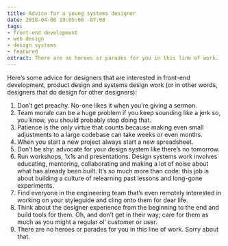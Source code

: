 ```yaml
---
title: Advice for a young systems designer
date: 2018-04-08 19:05:00 -07:00
tags:
- front-end development
- web design
- design systems
- featured
extract: There are no heroes or parades for you in this line of work.
---
```


Here’s some advice for designers that are interested in front-end development, product design and systems design work (or in other words, designers that do design for other designers):

1. Don’t get preachy. No-one likes it when you’re giving a sermon.
2. Team morale can be a huge problem if you keep sounding like a jerk so, you know, you should probably stop doing that.
3. Patience is the only virtue that counts because making even small adjustments to a large codebase can take weeks or even months.
4. When you start a new project always start a new spreadsheet.
5. Don’t be shy: advocate for your design system like there’s no tomorrow.
6. Run workshops, 1x1s and presentations. Design systems work involves educating, mentoring, collaborating and making a lot of noise about what has already been built. It’s so much more than code: this job is about building a culture of relearning past lessons and long-gone experiments.
7. Find everyone in the engineering team that’s even remotely interested in working on your styleguide and cling onto them for dear life.
8. Think about the designer experience from the beginning to the end and build tools for them. Oh, and don’t get in their way; care for them as much as you might a regular ol’ customer or user.
9. There are no heroes or parades for you in this line of work. Sorry about that.
